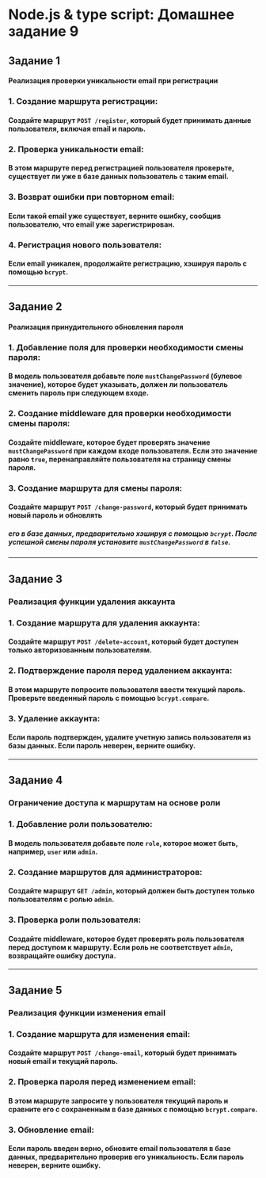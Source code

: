 # Node.js & type script: Домашнее задание 9

## Задание 1

#### Реализация проверки уникальности email при регистрации

### 1. Создание маршрута регистрации:

#### Создайте маршрут `POST /register`, который будет принимать данные пользователя, включая email и пароль.

### 2. Проверка уникальности email:

#### В этом маршруте перед регистрацией пользователя проверьте, существует ли уже в базе данных пользователь с таким email.

### 3. Возврат ошибки при повторном email:

#### Если такой email уже существует, верните ошибку, сообщив пользователю, что email уже зарегистрирован.

### 4. Регистрация нового пользователя:

#### Если email уникален, продолжайте регистрацию, хэшируя пароль с помощью `bcrypt`.

---

## Задание 2

#### Реализация принудительного обновления пароля

### 1. Добавление поля для проверки необходимости смены пароля:

#### В модель пользователя добавьте поле `mustChangePassword` (булевое значение), которое будет указывать, должен ли пользователь сменить пароль при следующем входе.

### 2. Создание middleware для проверки необходимости смены пароля:

#### Создайте middleware, которое будет проверять значение `mustChangePassword` при каждом входе пользователя. Если это значение равно `true`, перенаправляйте пользователя на страницу смены пароля.

### 3. Создание маршрута для смены пароля:

#### Создайте маршрут `POST /change-password`, который будет принимать новый пароль и обновлять

##### его в базе данных, предварительно хэшируя с помощью `bcrypt`. После успешной смены пароля установите `mustChangePassword` в `false`.

---

## Задание 3

### Реализация функции удаления аккаунта

### 1. Создание маршрута для удаления аккаунта:

#### Создайте маршрут `POST /delete-account`, который будет доступен только авторизованным пользователям.

### 2. Подтверждение пароля перед удалением аккаунта:

#### В этом маршруте попросите пользователя ввести текущий пароль. Проверьте введенный пароль с помощью `bcrypt.compare`.

### 3. Удаление аккаунта:

#### Если пароль подтвержден, удалите учетную запись пользователя из базы данных. Если пароль неверен, верните ошибку.

---

## Задание 4

### Ограничение доступа к маршрутам на основе роли

### 1. Добавление роли пользователю:

#### В модель пользователя добавьте поле `role`, которое может быть, например, `user` или `admin`.

### 2. Создание маршрутов для администраторов:

#### Создайте маршрут `GET /admin`, который должен быть доступен только пользователям с ролью `admin`.

### 3. Проверка роли пользователя:

#### Создайте middleware, которое будет проверять роль пользователя перед доступом к маршруту. Если роль не соответствует `admin`, возвращайте ошибку доступа.

---

## Задание 5

### Реализация функции изменения email

### 1. Создание маршрута для изменения email:

#### Создайте маршрут `POST /change-email`, который будет принимать новый email и текущий пароль.

### 2. Проверка пароля перед изменением email:

#### В этом маршруте запросите у пользователя текущий пароль и сравните его с сохраненным в базе данных с помощью `bcrypt.compare`.

### 3. Обновление email:

#### Если пароль введен верно, обновите email пользователя в базе данных, предварительно проверив его уникальность. Если пароль неверен, верните ошибку.
